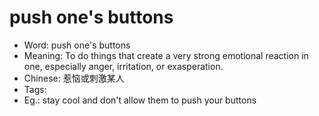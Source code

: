 # push one's buttons

- Word: push one's buttons
- Meaning: To do things that create a very strong emotional reaction in one, especially anger, irritation, or exasperation.
- Chinese: 惹恼或刺激某人
- Tags: 
- Eg.: stay cool and don't allow them to push your buttons
